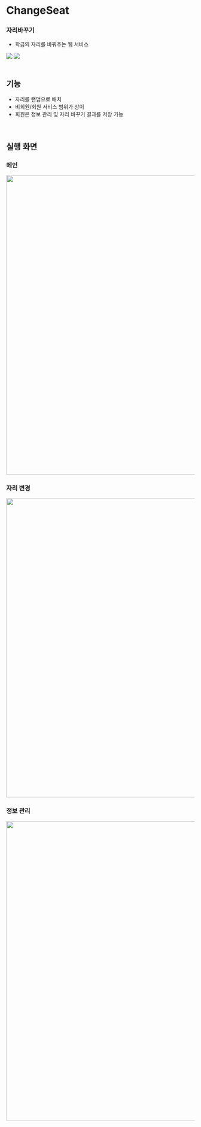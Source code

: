 # ChangeSeat
### 자리바꾸기 ###

- 학급의 자리를 바꿔주는 웹 서비스
<div>
  <img src="https://img.shields.io/badge/Java-007396?style=flat-square&logo=java&logoColor=white">
  <img src="https://img.shields.io/badge/Apach Tomcat-F8DC75?style=flat-square&logo=apachetomcat&logoColor=black">
</div>
<br>

## 기능 ##
- 자리를 랜덤으로 배치
- 비회원/회원 서비스 범위가 상이
- 회원은 정보 관리 및 자리 바꾸기 결과를 저장 가능
<br>

## 실행 화면 ##
### 메인 ###
<div>
  <img src="https://user-images.githubusercontent.com/26541472/224063468-222acc3b-b8fe-4124-a17a-82e028b5f93b.PNG" width="800">
</div>

### 자리 변경 ###
<div>
  <img src="https://user-images.githubusercontent.com/26541472/224063473-7ab3a367-5f73-4347-84b0-f6df413b22ed.PNG" width="800">
</div>

### 정보 관리 ###
<div>
  <img src="https://user-images.githubusercontent.com/26541472/224063457-c8862d17-c7e4-4785-8990-63308230fc7a.PNG" width="800">
</div>
